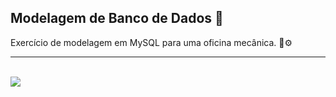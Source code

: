 ## Modelagem de Banco de Dados 🐬
Exercício de modelagem em MySQL para uma oficina mecânica. 🔩⚙️

---

<div style="display:inline_block"><br>
  <img align="center" src="https://cdn.discordapp.com/attachments/1012451477358387392/1028012615814889512/Oficina_Mecanica.png" />
  </div>
